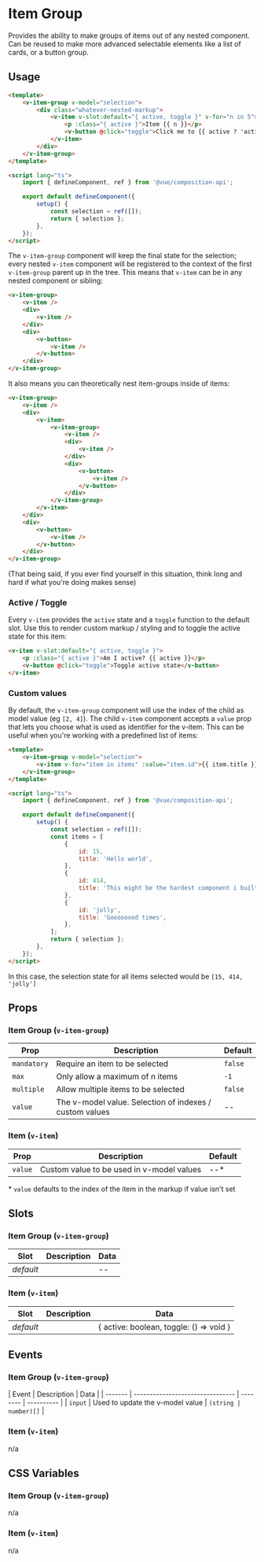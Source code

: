 # Item Group

Provides the ability to make groups of items out of any nested component. Can be reused to make more advanced selectable
elements like a list of cards, or a button group.

## Usage

```html
<template>
	<v-item-group v-model="selection">
		<div class="whatever-nested-markup">
			<v-item v-slot:default="{ active, toggle }" v-for="n in 5">
				<p :class="{ active }">Item {{ n }}</p>
				<v-button @click="toggle">Click me to {{ active ? 'activate' : 'deactivate' }}</v-button>
			</v-item>
		</div>
	</v-item-group>
</template>

<script lang="ts">
	import { defineComponent, ref } from '@vue/composition-api';

	export default defineComponent({
		setup() {
			const selection = ref([]);
			return { selection };
		},
	});
</script>
```

The `v-item-group` component will keep the final state for the selection; every nested `v-item` component will be
registered to the context of the first `v-item-group` parent up in the tree. This means that `v-item` can be in any
nested component or sibling:

```html
<v-item-group>
	<v-item />
	<div>
		<v-item />
	</div>
	<div>
		<v-button>
			<v-item />
		</v-button>
	</div>
</v-item-group>
```

It also means you can theoretically nest item-groups inside of items:

```html
<v-item-group>
	<v-item />
	<div>
		<v-item>
			<v-item-group>
				<v-item />
				<div>
					<v-item />
				</div>
				<div>
					<v-button>
						<v-item />
					</v-button>
				</div>
			</v-item-group>
		</v-item>
	</div>
	<div>
		<v-button>
			<v-item />
		</v-button>
	</div>
</v-item-group>
```

(That being said, if you ever find yourself in this situation, think long and hard if what you're doing makes sense)

### Active / Toggle

Every `v-item` provides the `active` state and a `toggle` function to the default slot. Use this to render custom markup
/ styling and to toggle the active state for this item:

```html
<v-item v-slot:default="{ active, toggle }">
	<p :class="{ active }">Am I active? {{ active }}</p>
	<v-button @click="toggle">Toggle active state</v-button>
</v-item>
```

### Custom values

By default, the `v-item-group` component will use the index of the child as model value (eg `[2, 4]`). The child
`v-item` component accepts a `value` prop that lets you choose what is used as identifier for the v-item. This can be
useful when you're working with a predefined list of items:

```html
<template>
	<v-item-group v-model="selection">
		<v-item v-for="item in items" :value="item.id">{{ item.title }}</v-item>
	</v-item-group>
</template>

<script lang="ts">
	import { defineComponent, ref } from '@vue/composition-api';

	export default defineComponent({
		setup() {
			const selection = ref([]);
			const items = [
				{
					id: 15,
					title: 'Hello world',
				},
				{
					id: 414,
					title: 'This might be the hardest component i built',
				},
				{
					id: 'jolly',
					title: 'Goooooood times',
				},
			];
			return { selection };
		},
	});
</script>
```

In this case, the selection state for all items selected would be `[15, 414, 'jolly']`

## Props

### Item Group (`v-item-group`)

| Prop        | Description                                             | Default |
| ----------- | ------------------------------------------------------- | ------- |
| `mandatory` | Require an item to be selected                          | `false` |
| `max`       | Only allow a maximum of n items                         | `-1`    |
| `multiple`  | Allow multiple items to be selected                     | `false` |
| `value`     | The v-model value. Selection of indexes / custom values | --      |

### Item (`v-item`)

| Prop    | Description                               | Default |
| ------- | ----------------------------------------- | ------- |
| `value` | Custom value to be used in v-model values | --\*    |

\* `value` defaults to the index of the item in the markup if value isn't set

## Slots

### Item Group (`v-item-group`)

| Slot      | Description | Data |
| --------- | ----------- | ---- |
| _default_ |             | --   |

### Item (`v-item`)

| Slot      | Description | Data                                    |
| --------- | ----------- | --------------------------------------- |
| _default_ |             | { active: boolean, toggle: () => void } |

## Events

### Item Group (`v-item-group`)

| Event   | Description                      | Data     |
| ------- | -------------------------------- | -------- | ---------- |
| `input` | Used to update the v-model value | `(string | number)[]` |

### Item (`v-item`)

n/a

## CSS Variables

### Item Group (`v-item-group`)

n/a

### Item (`v-item`)

n/a
